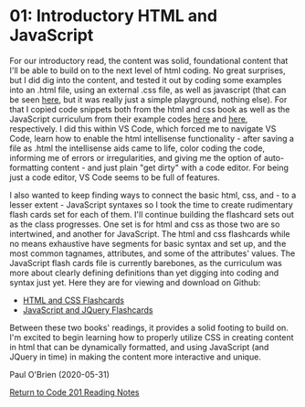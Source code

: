 # 01: Introductory HTML and JavaScript

For our introductory read, the content was  solid, foundational content that I'll be able to build on to the next level of html coding. No great surprises, but I did dig into the content, and tested it out by coding some examples into an .html file, using an external .css file, as well as javascript (that can be seen [here](https://github.com/PVOBrien/reading-notes/tree/master/Test%20HTML), but it was really just a simple playground, nothing else). For that I copied code snippets both from the html and css book as well as the JavaScript curriculum from their example codes [here](http://www.htmlandcssbook.com/code-samples/) and [here](http://www.javascriptbook.com/code/), respectively. I did this within VS Code, which forced me to navigate VS Code, learn how to enable the html intellisense functionality - after saving a file as .html the intellisense aids came to life, color coding the code, informing me of errors or irregularities, and giving me the option of auto-formatting content - and just plain "get dirty" with a code editor. For being just a code editor, VS Code seems to be full of features.

I also wanted to keep finding ways to connect the basic html, css, and - to a lesser extent - JavaScript syntaxes so I took the time to create rudimentary flash cards set for each of them. I'll continue building the flashcard sets out as the class progresses. One set is for html and css as those two are so intertwined, and another for JavaScript. The html and css flashcards while no means exhaustive have segments for basic syntax and set up, and the most common tagnames, attributes, and some of the attributes' values. The JavaScript flash cards file is currently barebones, as the curriculum was more about clearly defining definitions than yet digging into coding and syntax just yet. Here they are for viewing and download on Github:
- [HTML and CSS Flashcards](https://github.com/PVOBrien/reading-notes/blob/master/html-and-css-flashcards.pdf)
- [JavaScript and JQuery Flashcards](https://github.com/PVOBrien/reading-notes/blob/master/javascript-and-jquery-flashcards.pdf)

Between these two books' readings, it provides a solid footing to build on. I'm excited to begin learning how to properly utilize CSS in creating content in html that can be dynamically formatted, and using JavaScript (and JQuery in time) in making the content more interactive and unique.

Paul O'Brien (2020-05-31)

[Return to Code 201 Reading Notes](https://pvobrien.github.io/reading-notes/)
